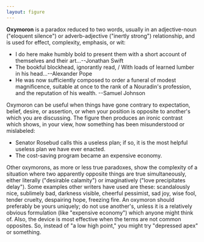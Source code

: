 ```yaml
---
layout: figure
---
```


**Oxymoron** is a paradox reduced to two words, usually in an adjective-noun ("eloquent silence") or adverb-adjective ("inertly strong") relationship, and is used for effect, complexity, emphasis, or wit:

 - I do here make humbly bold to present them with a short account of themselves and their art...--Jonathan Swift
 - The bookful blockhead, ignorantly read, / With loads of learned lumber in his head...--Alexander Pope
 - He was now sufficiently composed to order a funeral of modest magnificence, suitable at once to the rank of a Nouradin's profession, and the reputation of his wealth. --Samuel Johnson

Oxymoron can be useful when things have gone contrary to expectation, belief, desire, or assertion, or when your position is opposite to another's which you are discussing. The figure then produces an ironic contrast which shows, in your view, how something has been misunderstood or mislabeled:

 - Senator Rosebud calls this a useless plan; if so, it is the most helpful useless plan we have ever enacted.
 - The cost-saving program became an expensive economy.

Other oxymorons, as more or less true paradoxes, show the complexity of a situation where two apparently opposite things are true simultaneously, either literally ("desirable calamity") or imaginatively ("love precipitates delay"). Some examples other writers have used are these: scandalously nice, sublimely bad, darkness visible, cheerful pessimist, sad joy, wise fool, tender cruelty, despairing hope, freezing fire. An oxymoron should preferably be yours uniquely; do not use another's, unless it is a relatively obvious formulation (like "expensive economy") which anyone might think of. Also, the device is most effective when the terms are not common opposites. So, instead of "a low high point," you might try "depressed apex" or something.